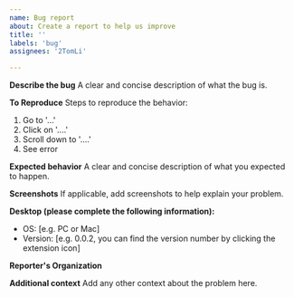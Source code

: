 ```yaml
---
name: Bug report
about: Create a report to help us improve
title: ''
labels: 'bug'
assignees: '2TomLi'

---
```


**Describe the bug**
A clear and concise description of what the bug is.

**To Reproduce**
Steps to reproduce the behavior:
1. Go to '...'
2. Click on '....'
3. Scroll down to '....'
4. See error

**Expected behavior**
A clear and concise description of what you expected to happen.

**Screenshots**
If applicable, add screenshots to help explain your problem.

**Desktop (please complete the following information):**
 - OS: [e.g. PC or Mac]
 - Version: [e.g. 0.0.2, you can find the version number by clicking the extension icon] 

**Reporter's Organization**


**Additional context**
Add any other context about the problem here.
